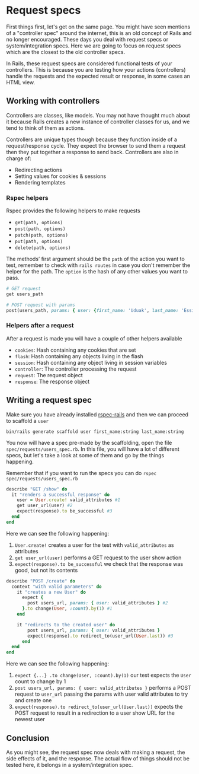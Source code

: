 # Request specs

First things first, let's get on the same page. You might have seen mentions of a "controller spec" around the internet, this is an old concept of Rails and no longer encouraged. These days you deal with request specs or system/integration specs. Here we are going to focus on request specs which are the closest to the old controller specs.

In Rails, these request specs are considered functional tests of your controllers. This is because you are testing how your actions (controllers) handle the requests and the expected result or response, in some cases an HTML view.

## Working with controllers

Controllers are classes, like models. You may not have thought much about it because Rails creates a new instance of controller classes for us, and we tend to think of them as actions.

Controllers are unique types though because they function inside of a request/response cycle. They expect the browser to send them a request then they put together a response to send back. Controllers are also in charge of:

- Redirecting actions
- Setting values for cookies & sessions
- Rendering templates

### Rspec helpers

Rspec provides the following helpers to make requests

- `get(path, options)`
- `post(path, options)`
- `patch(path, options)`
- `put(path, options)`
- `delete(path, options)`

The methods’ first argument should be the `path` of the action you want to test, remember to check with `rails routes` in case you don't remember the helper for the path. The `option` is the hash of any other values you want to pass.

```ruby
# GET request
get users_path

# POST request with params
post(users_path, params: { user: {first_name: 'Uduak', last_name: 'Essien'}})
```

### Helpers after a request

After a request is made you will have a couple of other helpers available

- `cookies`: Hash containing any cookies that are set
- `flash`: Hash containing any objects living in the flash
- `session`: Hash containing any object living in session variables
- `controller`: The controller processing the request
- `request`: The request object
- `response`: The response object

## Writing a request spec

Make sure you have already installed [rspec-rails](https://github.com/rspec/rspec-rails) and then we can proceed to scaffold a `user`

```
bin/rails generate scaffold user first_name:string last_name:string
```

You now will have a spec pre-made by the scaffolding, open the file `spec/requests/users_spec.rb`. In this file, you will have a lot of different specs, but let's take a look at some of them and go by the things happening.

Remember that if you want to run the specs you can do `rspec spec/requests/users_spec.rb`

```ruby
describe "GET /show" do
  it "renders a successful response" do
    user = User.create! valid_attributes #1
    get user_url(user) #2
    expect(response).to be_successful #3
  end
end
```

Here we can see the following happening:

1. `User.create!` creates a user for the test with `valid_attributes` as attributes
2. `get user_url(user)` performs a GET request to the user show action
3. `expect(response).to be_successful` we check that the response was good, but not its contents

```ruby
describe "POST /create" do
  context "with valid parameters" do
    it "creates a new User" do
      expect {
        post users_url, params: { user: valid_attributes } #2
      }.to change(User, :count).by(1) #1
    end

    it "redirects to the created user" do
        post users_url, params: { user: valid_attributes }
        expect(response).to redirect_to(user_url(User.last)) #3
      end
  end
end
```

Here we can see the following happening:

1. `expect {...} .to change(User, :count).by(1)` our test expects the `User` count to change by 1
2. `post users_url, params: { user: valid_attributes }` performs a POST request to `user_url` passing the params with user valid attributes to try and create one
3. `expect(response).to redirect_to(user_url(User.last))` expects the POST request to result in a redirection to a user show URL for the newest user

## Conclusion

As you might see, the request spec now deals with making a request, the side effects of it, and the response. The actual flow of things should not be tested here, it belongs in a system/integration spec.


